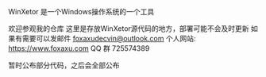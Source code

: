 WinXetor 是一个Windows操作系统的一个工具

欢迎参观我的仓库
这里是存放WinXetor源代码的地方，部署可能不会及时更新
如果有需要可以发邮件 foxaxudecvin@outlook.com
个人网站: https://www.foxaxu.com
QQ 群 725574389

暂时公布部分代码，之后会全部公布
